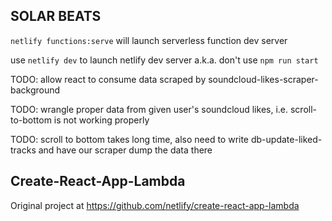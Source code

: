 ## SOLAR BEATS

`netlify functions:serve` will launch serverless function dev server

 use `netlify dev` to launch netlify dev server a.k.a. don't use `npm run start`
 
 TODO: allow react to consume data scraped by soundcloud-likes-scraper-background

 TODO: wrangle proper data from given user's soundcloud likes, i.e. scroll-to-bottom is not working properly

 TODO: scroll to bottom takes long time, also need to write db-update-liked-tracks and have our scraper dump the data there

## Create-React-App-Lambda

Original project at https://github.com/netlify/create-react-app-lambda
